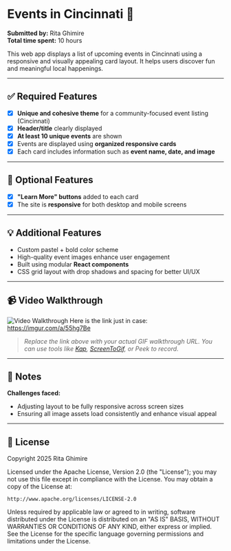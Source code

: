 # Events in Cincinnati 🎉

**Submitted by:** Rita Ghimire  
**Total time spent:** 10 hours

This web app displays a list of upcoming events in Cincinnati using a responsive and visually appealing card layout. It helps users discover fun and meaningful local happenings.

---

## ✅ Required Features

- [x] **Unique and cohesive theme** for a community-focused event listing (Cincinnati)
- [x] **Header/title** clearly displayed
- [x] **At least 10 unique events** are shown
- [x] Events are displayed using **organized responsive cards**
- [x] Each card includes information such as **event name, date, and image**

---

## 🌟 Optional Features

- [x] **"Learn More" buttons** added to each card
- [x] The site is **responsive** for both desktop and mobile screens

---

## 💡 Additional Features

- Custom pastel + bold color scheme
- High-quality event images enhance user engagement
- Built using modular **React components**
- CSS grid layout with drop shadows and spacing for better UI/UX

---

## 📹 Video Walkthrough

![Video Walkthrough]([https://imgur.com/a/55hg7Be])
Here is the link just in case: https://imgur.com/a/55hg7Be

> *Replace the link above with your actual GIF walkthrough URL. You can use tools like [Kap](https://getkap.co/), [ScreenToGif](https://www.screentogif.com/), or Peek to record.*

---

## 🧠 Notes

**Challenges faced:**
- Adjusting layout to be fully responsive across screen sizes
- Ensuring all image assets load consistently and enhance visual appeal

---

## 📜 License

Copyright 2025 Rita Ghimire

Licensed under the Apache License, Version 2.0 (the "License");
you may not use this file except in compliance with the License.
You may obtain a copy of the License at:

    http://www.apache.org/licenses/LICENSE-2.0

Unless required by applicable law or agreed to in writing, software
distributed under the License is distributed on an "AS IS" BASIS,
WITHOUT WARRANTIES OR CONDITIONS OF ANY KIND, either express or implied.
See the License for the specific language governing permissions and
limitations under the License.
